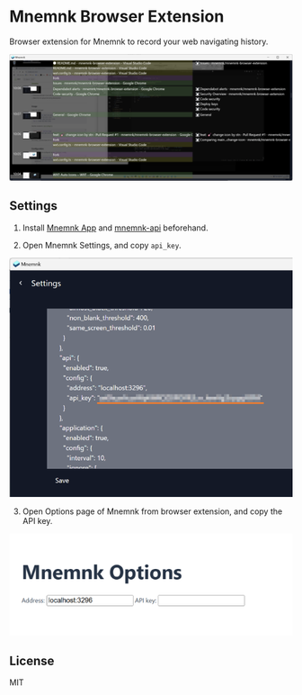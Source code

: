 # Mnemnk Browser Extension

Browser extension for Mnemnk to record your web navigating history.

![mnemnk-browser-extension](https://github.com/mnemnk/mnemnk-browser-extension/blob/main/docs/assets/mnemnk-browser-extension.png?raw=true)

## Settings

1. Install [Mnemnk App](https://github.com/mnemnk/mnemnk-app) and [mnemnk-api](https://github.com/mnemnk/mnemnk-api) beforehand.

2. Open Mnemnk Settings, and copy `api_key`.
   
![settings](https://github.com/mnemnk/mnemnk-browser-extension/blob/main/docs/assets/mnemnk-app-settings.png?raw=true)


3. Open Options page of Mnemnk from browser extension, and copy the API key.

![options](https://github.com/mnemnk/mnemnk-browser-extension/blob/main/docs/assets/mnemnk-browser-extension-options.png?raw=true)


## License

MIT
